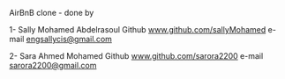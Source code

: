 AirBnB clone - done by


1-
Sally Mohamed Abdelrasoul
Github
www.github.com/sallyMohamed
e-mail
engsallycis@gmail.com


2-
Sara Ahmed Mohamed
Github
www.github.com/sarora2200
e-mail
sarora2200@gmail.com
